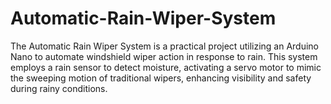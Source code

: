 # Automatic-Rain-Wiper-System
The Automatic Rain Wiper System is a practical project utilizing an Arduino Nano to automate windshield wiper action in response to rain. This system employs a rain sensor to detect moisture, activating a servo motor to mimic the sweeping motion of traditional wipers, enhancing visibility and safety during rainy conditions.
